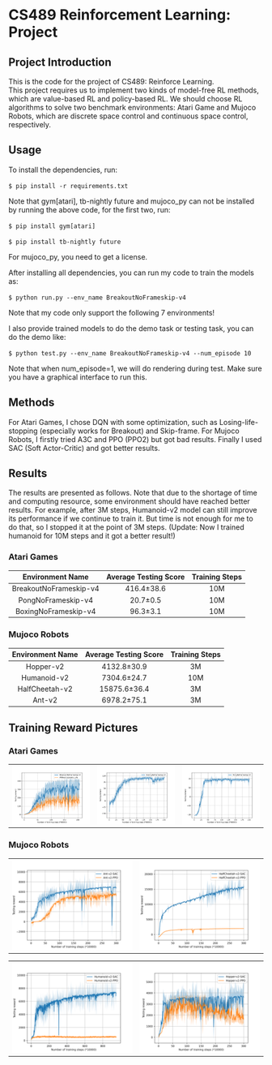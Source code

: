 # CS489 Reinforcement Learning: Project

## Project Introduction

This is the code for the project of CS489: Reinforce Learning.  
This project requires us to implement two kinds of model-free RL methods, which are value-based RL and policy-based RL. We should choose RL algorithms to solve two benchmark environments: Atari Game and Mujoco Robots, which are discrete space control and continuous space control, respectively.  

## Usage

To install the dependencies, run:  

`$ pip install -r requirements.txt` 

Note that gym[atari], tb-nightly future and mujoco_py can not be installed by running the above code, for the first two, run:  

`$ pip install gym[atari]`

`$ pip install tb-nightly future`

For mujoco_py, you need to get a license.  

After installing all dependencies, you can run my code to train the models as:  

`$ python run.py --env_name BreakoutNoFrameskip-v4`

Note that my code only support the following 7 environments!

I also provide trained models to do the demo task or testing task, you can do the demo like:  

`$ python test.py --env_name BreakoutNoFrameskip-v4 --num_episode 10`

Note that when num_episode=1, we will do rendering during test. Make sure you have a graphical interface to run this.

## Methods

For Atari Games, I chose DQN with some optimization, such as Losing-life-stopping (especially works for Breakout) and Skip-frame. For Mujoco Robots, I firstly tried A3C and PPO (PPO2) but got bad results. Finally I used SAC (Soft Actor-Critic) and got better results.

## Results

The results are presented as follows. Note that due to the shortage of time and computing resource, some environment should have reached better results. For example, after 3M steps, Humanoid-v2 model can still improve its performance if we continue to train it. But time is not enough for me to do that, so I stopped it at the point of 3M steps. (Update: Now I trained humanoid for 10M steps and it got a better result!)

### Atari Games

|    Environment Name    | Average Testing Score | Training Steps |
| :--------------------: | :-------------------: | :------------: |
| BreakoutNoFrameskip-v4 |      416.4±38.6       |      10M       |
|   PongNoFrameskip-v4   |       20.7±0.5        |      10M       |
|  BoxingNoFrameskip-v4  |       96.3±3.1        |      10M       |

### Mujoco Robots

| Environment Name | Average Testing Score | Training Steps |
| :--------------: | :-------------------: | :------------: |
|    Hopper-v2     |      4132.8±30.9      |       3M       |
|   Humanoid-v2    |      7304.6±24.7      |      10M       |
|  HalfCheetah-v2  |     15875.6±36.4      |       3M       |
|      Ant-v2      |      6978.2±75.1      |       3M       |

## Training Reward Pictures
### Atari Games
<table>
    <tr>
        <td ><center><img src="https://github.com/EricLee8/CS489-ReinforcementLearning-Project/blob/master/atari_pics/Breakout.png"></center></td>
        <td ><center><img src="https://github.com/EricLee8/CS489-ReinforcementLearning-Project/blob/master/atari_pics/Boxing.png"></center></td>
      <td ><center><img src="https://github.com/EricLee8/CS489-ReinforcementLearning-Project/blob/master/atari_pics/Pong.png"></center></td>
    </tr>
</table>  

### Mujoco Robots
<table>
    <tr>
        <td ><center><img src="https://github.com/EricLee8/CS489-ReinforcementLearning-Project/blob/master/mujoco_pics/ant.png"></center></td>
        <td ><center><img src="https://github.com/EricLee8/CS489-ReinforcementLearning-Project/blob/master/mujoco_pics/half.png"></center></td>
    </tr>
</table>  
<table>
    <tr>
      <td ><center><img src="https://github.com/EricLee8/CS489-ReinforcementLearning-Project/blob/master/mujoco_pics/human.png"></center></td>
      <td ><center><img src="https://github.com/EricLee8/CS489-ReinforcementLearning-Project/blob/master/mujoco_pics/hopper.png"></center></td>
    </tr>
</table>
